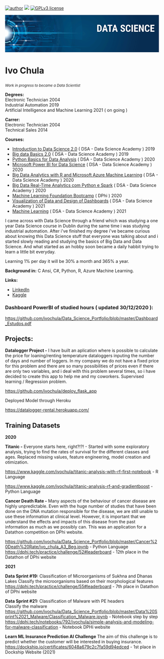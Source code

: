 [![author](https://img.shields.io/badge/author-ivochula-red.svg)](https://www.linkedin.com/in/ivo-chula-6b05503b/) [![](https://img.shields.io/badge/python-3.7+-blue.svg)](https://www.python.org/downloads/release/python-365/) [![GPLv3 license](https://img.shields.io/badge/License-GPLv3-blue.svg)](http://perso.crans.org/besson/LICENSE.html) 

<p align="center">
  <img src="BannerdataScience.png" >
</p>


# Ivo Chula
<sub>*Work in progress to became a Data Scientist* </sub>

**Degrees:**  
Electronic Technician 2004  
Industrial Automation 2019  
Artificial Intelligence and Machine Learning 2021 ( on going )  

**Carrer:**  
Electronic Technician 2004  
Technical Sales 2014  

**Courses:**
* [Introduction to Data Science 2.0](https://mycourse.app/Rdx2u5tMhuxhnCuw7) ( DSA - Data Science Academy ) 2019 
* [Big data Basics 2.0](https://mycourse.app/W8Jfto3QpEctRsYdA) ( DSA - Data Science Academy ) 2019
* [Python Basics for Data Analysis](https://mycourse.app/R9fZ4evxAE8ZMgoy8) ( DSA - Data Science Academy ) 2020
* [Microsoft Power BI for Data Science](https://mycourse.app/Lq2duQFqfZEY1PL99) ( DSA - Data Science Academy ) 2020
* [Big Data Analytics with R and Microsoft Azure Machine Learning](https://mycourse.app/umaSeWHi8EhYxK439) ( DSA - Data Science Academy ) 2020
* [Big Data Real-Time Analytics com Python e Spark](https://mycourse.app/f59W4uxLHNWb3MWV8) ( DSA - Data Science Academy ) 2020
* [Machine Learning Foundation Bootcamp](https://dphi.tech/bootcamps/certificate/download/8de02e95-45ac-4a93-9a32-3acdefb5068d/) ( DPhi ) 2020
* [Visualization of Data and Design of Dashboards](https://mycourse.app/BYqAcpBTqNfnVWV96) ( DSA - Data Science Academy ) 2021
* [Machine Learning](https://mycourse.app/wGpbbQbHcB4rTUSU9) ( DSA - Data Science Academy ) 2021


I came across with Data Science through a friend which was studying a one year Data Science course in Dublin during the same time i was studying industrial automation. After i've finished my degree i've became curious about knowing this Data Science stuff that everyone was talking about and i started slowly reading and studying the basics of Big Data and Data Science. And what started as an hobby soon became a daily habbit trying to learn a little bit everyday. 

Learning 1% per day it will be 30% a month and 365% a year.


**Background in:** C Ansi, C#, Python, R, Azure Machine Learning.

**Links:**
* [LinkedIn](https://www.linkedin.com/in/ivo-chula-6b05503b/)
* [Kaggle](https://www.kaggle.com/ivochula)

### Dashboard PowerBI of studied hours ( updated 30/12/2020 ):
https://github.com/ivochula/Data_Science_Portfolio/blob/master/Dashboard_Estudos.pdf


## Projects:

**Datalogger Project -** I have built an aplication where is possible to calculate the price for loaning/renting temperature dataloggers inputing the number of days and number of loggers. In my company we do not have a fixed price for this problem and there are so many possibilities of prices even if there are only two variables, and i deal with this problem several times, so i have decided to create this app to help me and my coworkers. Supervised learning / Regression problem.

https://github.com/ivochula/deploy_flask_app

Deployed Model through Heroku

https://datalogger-rental.herokuapp.com/

## Training Datasets

**2020**

**Titanic -** Everyone starts here, right?!?! - Started with some exploratory analysis, trying to find the rates of survival for the different classes and ages. Replaced missing values, feature engineering, model creation and otimization. 

https://www.kaggle.com/ivochula/titanic-analysis-with-rf-first-notebook - R Language

https://www.kaggle.com/ivochula/titanic-analysis-rf-and-gradientboost - Python Language

**Cancer Death Rate -** Many aspects of the behaviour of cancer disease are highly unpredictable. Even with the huge number of studies that have been done on the DNA mutation responsible for the disease, we are still unable to use these information at clinical level. However, it is important that we understand the effects and impacts of this disease from the past information as much as we possibly can. This was an application for a Datathon competition on DPhi website. 

https://github.com/ivochula/Data_Science_Portfolio/blob/master/Cancer%20Death%20Rate/ivo_chula_A3_Beg.ipynb - Python Language
https://dphi.tech/practice/challenge/52#leaderboard - 12th place in the Datathon of DPhi website

**2021**

**Data Sprint #19:** Classification of Microorganisms of Sukhna and Dhanas Lakes
Classify the microorganisms based on their morphological features
https://dphi.tech/practice/challenge/55#leaderboard - 7th place in Datathon of DPhi website

**Data Sprint #21:** Classification of Malware with PE headers  
Classify the malware  
https://github.com/ivochula/Data_Science_Portfolio/blob/master/Data%20Sprint%2021_Malware/Classification_Malware.ipynb - Notebook step by step  
https://dphi.tech/notebooks/792/ivochula/simple-analysis-and-modeling-for-malware-classification - Notebook DPHi website 

**Learn ML Insurance Prediction AI Challenge** The aim of this challenge is to predict whether the customer will be interested in buying insurance.
https://dockship.io/certificates/6048a679c2c7fa59d94edced - 1st place in Dockship Website (2021)

